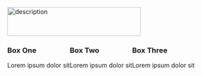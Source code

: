 <!DOCTYPE html>
<html lang="en">
<html>
   <img src="https://www.columbiaspectator.com/pb/resources/img/Spectator_Logo_white_text.png" alt="description" width="305" height="67" left="11" top="14">
 
<style>
   .container-1{
   display:flex;
   }
   
   .container-1 div(
   border: 1px #ccc solid;
   padding: 10px
   }
   
   .box-1{
   
   }
   
   .box-2{
   
   }
   
   .box-3{
   
   }
   
</style>
<div class="container-1">
   <div class ="box-1">
      <h3> Box One</h3>
      <p> Lorem ipsum dolor sit</p>
   </div>
   <div class ="box-2">
      <h3> Box Two</h3>
      <p> Lorem ipsum dolor sit</p>
   </div>
   <div class ="box-3">
      <h3> Box Three</h3>
      <p> Lorem ipsum dolor sit</p>
   </div>
   </div>
   
   
